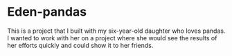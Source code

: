 # Eden-pandas
This is a project that I built with my six-year-old daughter who loves pandas. I wanted to work with her on a project where she would see the results of her efforts quickly and could show it to her friends.
